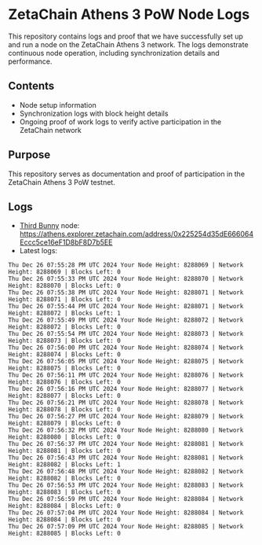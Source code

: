 # ZetaChain Athens 3 PoW Node Logs
This repository contains logs and proof that we have successfully set up and run a node on the ZetaChain Athens 3 network. The logs demonstrate continuous node operation, including synchronization details and performance.

## Contents
- Node setup information
- Synchronization logs with block height details
- Ongoing proof of work logs to verify active participation in the ZetaChain network

## Purpose
This repository serves as documentation and proof of participation in the ZetaChain Athens 3 PoW testnet.

## Logs

- [Third Bunny](https://thirdbunny.xyz/) node: https://athens.explorer.zetachain.com/address/0x225254d35dE666064Eccc5ce16eF1D8bF8D7b5EE
- Latest logs:
```
Thu Dec 26 07:55:28 PM UTC 2024 Your Node Height: 8288069 | Network Height: 8288069 | Blocks Left: 0
Thu Dec 26 07:55:33 PM UTC 2024 Your Node Height: 8288070 | Network Height: 8288070 | Blocks Left: 0
Thu Dec 26 07:55:38 PM UTC 2024 Your Node Height: 8288071 | Network Height: 8288071 | Blocks Left: 0
Thu Dec 26 07:55:44 PM UTC 2024 Your Node Height: 8288071 | Network Height: 8288072 | Blocks Left: 1
Thu Dec 26 07:55:49 PM UTC 2024 Your Node Height: 8288072 | Network Height: 8288072 | Blocks Left: 0
Thu Dec 26 07:55:54 PM UTC 2024 Your Node Height: 8288073 | Network Height: 8288073 | Blocks Left: 0
Thu Dec 26 07:56:00 PM UTC 2024 Your Node Height: 8288074 | Network Height: 8288074 | Blocks Left: 0
Thu Dec 26 07:56:05 PM UTC 2024 Your Node Height: 8288075 | Network Height: 8288075 | Blocks Left: 0
Thu Dec 26 07:56:11 PM UTC 2024 Your Node Height: 8288076 | Network Height: 8288076 | Blocks Left: 0
Thu Dec 26 07:56:16 PM UTC 2024 Your Node Height: 8288077 | Network Height: 8288077 | Blocks Left: 0
Thu Dec 26 07:56:21 PM UTC 2024 Your Node Height: 8288078 | Network Height: 8288078 | Blocks Left: 0
Thu Dec 26 07:56:27 PM UTC 2024 Your Node Height: 8288079 | Network Height: 8288079 | Blocks Left: 0
Thu Dec 26 07:56:32 PM UTC 2024 Your Node Height: 8288080 | Network Height: 8288080 | Blocks Left: 0
Thu Dec 26 07:56:37 PM UTC 2024 Your Node Height: 8288081 | Network Height: 8288081 | Blocks Left: 0
Thu Dec 26 07:56:43 PM UTC 2024 Your Node Height: 8288081 | Network Height: 8288082 | Blocks Left: 1
Thu Dec 26 07:56:48 PM UTC 2024 Your Node Height: 8288082 | Network Height: 8288082 | Blocks Left: 0
Thu Dec 26 07:56:53 PM UTC 2024 Your Node Height: 8288083 | Network Height: 8288083 | Blocks Left: 0
Thu Dec 26 07:56:59 PM UTC 2024 Your Node Height: 8288084 | Network Height: 8288084 | Blocks Left: 0
Thu Dec 26 07:57:04 PM UTC 2024 Your Node Height: 8288084 | Network Height: 8288084 | Blocks Left: 0
Thu Dec 26 07:57:09 PM UTC 2024 Your Node Height: 8288085 | Network Height: 8288085 | Blocks Left: 0
```
